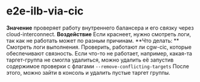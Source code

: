 # e2e-ilb-via-cic

**Значение** проверяет работу внутреннего балансера и его связку через cloud-interconnect.
**Воздействие** Если краснеет, нужно смотреть логи, так как не работать может по разным причинам.
**Что делать: ** Смотреть логи выполнения. Проверить, работают ли cgw-cic, которые обеспечивают связность.
Если что-то не работает, например, какая-та таргет-группа не смогла удалиться, можно удалить её запустив cодержимое проверки с флагами `--remove-conflicting-targets` После этого, можно зайти в консоль и удалить пустые таргет группы.
